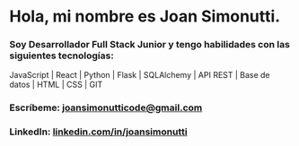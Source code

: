 # Hola, mi nombre es **Joan Simonutti**.

### **Soy Desarrollador Full Stack Junior** y tengo habilidades con las siguientes tecnologías:
JavaScript | React | Python | Flask | SQLAlchemy | API REST | Base de datos | HTML | CSS | GIT

### **Escríbeme:** [joansimonutticode@gmail.com](mailto:joansimonutticode@gmail.com)  
### **LinkedIn:** [linkedin.com/in/joansimonutti](https://www.linkedin.com/in/joansimonutti/)
